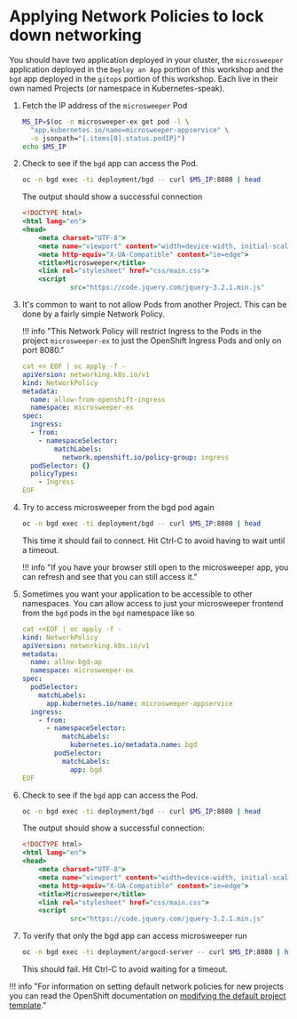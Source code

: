 # Applying Network Policies to lock down networking

You should have two application deployed in your cluster, the `microsweeper` application deployed in the `Deploy an App` portion of this workshop and the `bgd` app deployed in the `gitops` portion of this workshop. Each live in their own named Projects (or namespace in Kubernetes-speak).

1. Fetch the IP address of the `microsweeper` Pod

    ```bash
    MS_IP=$(oc -n microsweeper-ex get pod -l \
      "app.kubernetes.io/name=microsweeper-appservice" \
      -o jsonpath="{.items[0].status.podIP}")
    echo $MS_IP
    ```

1. Check to see if the `bgd` app can access the Pod.

    ```bash
    oc -n bgd exec -ti deployment/bgd -- curl $MS_IP:8080 | head
    ```

    The output should show a successful connection

    ```{.html .no-copy}
    <!DOCTYPE html>
    <html lang="en">
    <head>
        <meta charset="UTF-8">
        <meta name="viewport" content="width=device-width, initial-scale=1.0">
        <meta http-equiv="X-UA-Compatible" content="ie=edge">
        <title>Microsweeper</title>
        <link rel="stylesheet" href="css/main.css">
        <script
                src="https://code.jquery.com/jquery-3.2.1.min.js"
    ```

1. It's common to want to not allow Pods from another Project. This can be done by a fairly simple Network Policy.

    !!! info "This Network Policy will restrict Ingress to the Pods in the project `microsweeper-ex` to just the OpenShift Ingress Pods and only on port 8080."

    ```yaml
    cat << EOF | oc apply -f -
    apiVersion: networking.k8s.io/v1
    kind: NetworkPolicy
    metadata:
      name: allow-from-openshift-ingress
      namespace: microsweeper-ex
    spec:
      ingress:
      - from:
        - namespaceSelector:
            matchLabels:
              network.openshift.io/policy-group: ingress
      podSelector: {}
      policyTypes:
        - Ingress
    EOF
    ```

1. Try to access microsweeper from the bgd pod again

    ```bash
    oc -n bgd exec -ti deployment/bgd -- curl $MS_IP:8080 | head
    ```

    This time it should fail to connect. Hit Ctrl-C to avoid having to wait until a timeout.

    !!! info "If you have your browser still open to the microsweeper app, you can refresh and see that you can still access it."

1. Sometimes you want your application to be accessible to other namespaces. You can allow access to just your microsweeper frontend from the `bgd` pods in the `bgd` namespace like so

    ```yaml
    cat <<EOF | oc apply -f -
    kind: NetworkPolicy
    apiVersion: networking.k8s.io/v1
    metadata:
      name: allow-bgd-ap
      namespace: microsweeper-ex
    spec:
      podSelector:
        matchLabels:
          app.kubernetes.io/name: microsweeper-appservice
      ingress:
        - from:
          - namespaceSelector:
              matchLabels:
                kubernetes.io/metadata.name: bgd
            podSelector:
              matchLabels:
                app: bgd
    EOF
    ```

1. Check to see if the `bgd` app can access the Pod.

    ```bash
    oc -n bgd exec -ti deployment/bgd -- curl $MS_IP:8080 | head
    ```

    The output should show a successful connection:

    ```{.html .no-copy}
    <!DOCTYPE html>
    <html lang="en">
    <head>
        <meta charset="UTF-8">
        <meta name="viewport" content="width=device-width, initial-scale=1.0">
        <meta http-equiv="X-UA-Compatible" content="ie=edge">
        <title>Microsweeper</title>
        <link rel="stylesheet" href="css/main.css">
        <script
                src="https://code.jquery.com/jquery-3.2.1.min.js"
    ```

1. To verify that only the bgd app can access microsweeper run

    ```bash
    oc -n bgd exec -ti deployment/argocd-server -- curl $MS_IP:8080 | head
    ```

    This should fail.  Hit Ctrl-C to avoid waiting for a timeout.

!!! info "For information on setting default network policies for new projects you can read the OpenShift documentation on [modifying the default project template](https://docs.openshift.com/container-platform/4.10/networking/network_policy/default-network-policy.html)."